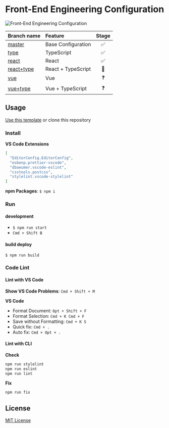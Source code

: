 # Front-End Engineering Configuration

![Front-End Engineering Configuration][feec]

| Branch name                | Feature            |       Stage        |
| :------------------------- | :----------------- | :----------------: |
| [master][b-master]         | Base Configuration | :white_check_mark: |
| [type][b-type]             | TypeScript         | :white_check_mark: |
| [react][b-react]           | React              | :white_check_mark: |
| [react+type][b-react+type] | React + TypeScript |   :construction:   |
| [vue][b-vue]               | Vue                |     :question:     |
| [vue+type][b-vue+type]     | Vue + TypeScript   |     :question:     |

## Usage

<a class="btn btn-sm btn-primary ml-2" href="https://github.com/zhilidali/Front-End-Config/generate">Use this template</a> or clone this repository

### Install

**VS Code Extensions**

```json
[
  "EditorConfig.EditorConfig",
  "esbenp.prettier-vscode",
  "dbaeumer.vscode-eslint",
  "csstools.postcss",
  "stylelint.vscode-stylelint"
]
```

**npm Packages**: `$ npm i`

### Run

#### development

- `$ npm run start`
- `Cmd + Shift B`

#### build deploy

`$ npm run build`

### Code Lint

#### Lint with VS Code

**Show VS Code Problems**: `Cmd + Shift + M`

**VS Code**

- Format Document: `Opt + Shift + F`
- Format Selection: `Cmd + K Cmd + F`
- Save without Formatting: `Cmd + K S`
- Quick fix: `Cmd + .`
- Auto fix: `Cmd + Opt + .`

#### Lint with CLI

**Check**

```sh
npm run stylelint
npm run eslint
npm run lint
```

**Fix**

```sh
npm run fix
```

## License

[MIT License](/LICENSE)

[feec]: https://repository-images.githubusercontent.com/253847428/3bfc4100-7930-11ea-8d90-fe63d4fb2054
[b-master]: https://github.com/zhilidali/Front-End-Config
[b-type]: https://github.com/zhilidali/Front-End-Config/tree/type
[b-react]: https://github.com/zhilidali/Front-End-Config/tree/react
[b-react+type]: https://github.com/zhilidali/Front-End-Config/tree/react+type
[b-vue]: https://github.com/zhilidali/Front-End-Config/tree/vue
[b-vue+type]: https://github.com/zhilidali/Front-End-Config/tree/vue+type
